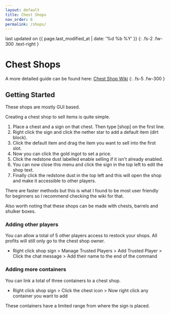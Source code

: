 ```yaml
---
layout: default
title: Chest Shops
nav_order: 6
permalink: /shops/
---
```


last updated on {{ page.last_modified_at | date: '%d %b %Y' }}
{: .fs-2 .fw-300 .text-right }

# Chest Shops
A more detailed guide can be found here: [Chest Shop Wiki](https://github.com/TheClowner/ccshop-support/wiki)
{: .fs-5 .fw-300 }

## Getting Started
These shops are mostly GUI based.

Creating a chest shop to sell items is quite simple. 

1. Place a chest and a sign on that chest. Then type [shop] on the first line.
2. Right click the sign and click the nether star to add a default item \(dirt block).
3. Click the default item and drag the item you want to sell into the first slot.
4. Now you can click the gold ingot to set a price.
5. Click the redstone dust labelled enable selling if it isn't already enabled.
6. You can now close this menu and click the sign in the top left to edit the shop text.
7. Finally click the redstone dust in the top left and this will open the shop and make it accessible to other players.

There are faster methods but this is what I found to be most user friendly for beginners so I recommend checking the wiki for that.

Also worth noting that these shops can be made with chests, barrels and shulker boxes.

### Adding other players
You can allow a total of 5 other players access to restock your shops. All profits will still only go to the chest shop owner.
- Right click shop sign > Manage Trusted Players > Add Trusted Player > Click the chat message > Add their name to the end of the command

### Adding more containers
You can link a total of three containers to a chest shop.
- Right click shop sign > Click the chest icon > Now right click any container you want to add

These containers have a limited range from where the sign is placed.